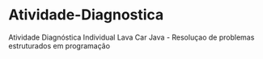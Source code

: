 # Atividade-Diagnostica
Atividade Diagnóstica Individual Lava Car Java - Resoluçao de problemas estruturados em programação
